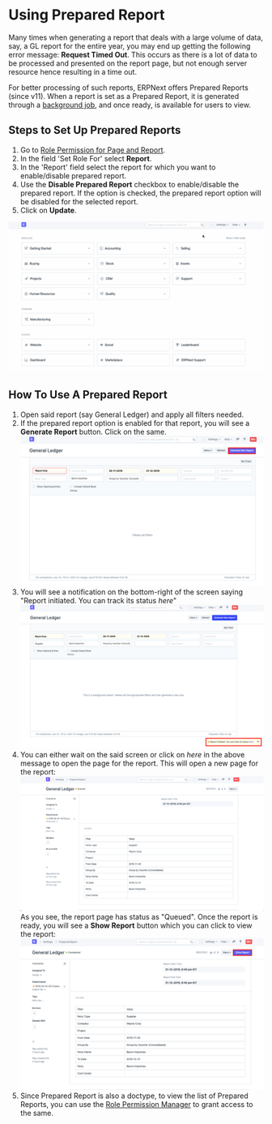 
# Using Prepared Report


Many times when generating a report that deals with a large volume of data, say, a GL report for the entire year, you may end up getting the following error message: **Request Timed Out**. This occurs as there is a lot of data to be processed and presented on the report page, but not enough server resource hence resulting in a time out.


For better processing of such reports, ERPNext offers Prepared Reports (since v11). When a report is set as a Prepared Report, it is generated through a [background job](https://frappe.io/docs/v13/user/en/guides/app-development/running-background-jobs), and once ready, is available for users to view.


## Steps to Set Up Prepared Reports


1. Go to [Role Permission for Page and Report](/docs/v13/user/manual/en/setting-up/users-and-permissions/role-permission-for-page-and-report).
2. In the field 'Set Role For' select **Report**.
3. In the 'Report' field select the report for which you want to enable/disable prepared report.
4. Use the **Disable Prepared Report** checkbox to enable/disable the prepared report. If the option is checked, the prepared report option will be disabled for the selected report.
5. Click on **Update**.


![Setup Prepared Report](/files/set-prep-report.gif)


## How To Use A Prepared Report


1. Open said report (say General Ledger) and apply all filters needed.
2. If the prepared report option is enabled for that report, you will see a **Generate Report** button. Click on the same.
![Generate Prepared Report](/files/prepared-report-generate.png)
3. You will see a notification on the bottom-right of the screen saying "Report initiated. You can track its status *here*"
![Prepared Report Initiated](/files/prepared-report-bg.png)
4. You can either wait on the said screen or click on *here* in the above message to open the page for the report. This will open a new page for the report:
![Prepared Report Queued](/files/prepared-report-queued.png)
As you see, the report page has status as "Queued". Once the report is ready, you will see a **Show Report** button which you can click to view the report:
 ![Prepared Report Initiated](/files/prepared-report-page.png)
5. Since Prepared Report is also a doctype, to view the list of Prepared Reports, you can use the [Role Permission Manager](/docs/v13/user/manual/en/setting-up/users-and-permissions/role-based-permissions) to grant access to the same.


